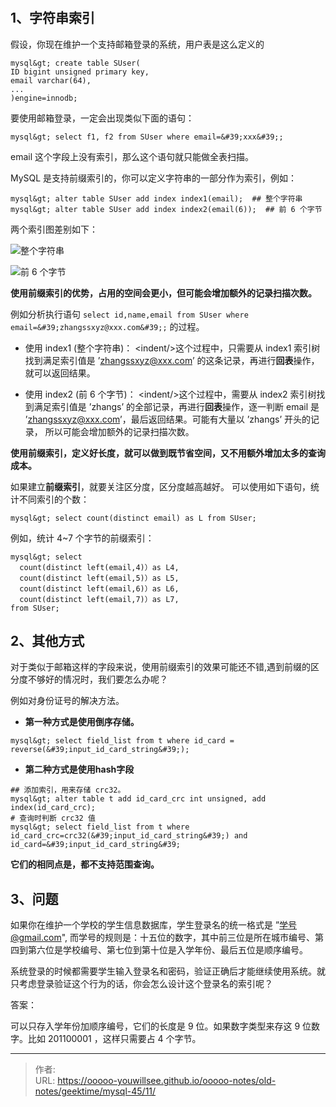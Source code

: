 # 

## 1、字符串索引

假设，你现在维护一个支持邮箱登录的系统，用户表是这么定义的
```shell 
mysql&gt; create table SUser(
ID bigint unsigned primary key,
email varchar(64), 
... 
)engine=innodb; 
```

要使用邮箱登录，一定会出现类似下面的语句：
```shell 
mysql&gt; select f1, f2 from SUser where email=&#39;xxx&#39;;
```

email 这个字段上没有索引，那么这个语句就只能做全表扫描。

MySQL 是支持前缀索引的，你可以定义字符串的一部分作为索引，例如：
```shell 
mysql&gt; alter table SUser add index index1(email);  ## 整个字符串
mysql&gt; alter table SUser add index index2(email(6));  ## 前 6 个字节
```

两个索引图差别如下：

![整个字符串](./imgs/11_01.png)

![前 6 个字节](./imgs/11_02.png)


**使用前缀索引的优势，占用的空间会更小，但可能会增加额外的记录扫描次数。**

例如分析执行语句 `select id,name,email from SUser where email=&#39;zhangssxyz@xxx.com&#39;;` 的过程。

- 使用 index1 (整个字符串)：
&lt;indent/&gt;这个过程中，只需要从 index1 索引树找到满足索引值是 ’zhangssxyz@xxx.com’ 的这条记录，再进行**回表**操作，就可以返回结果。
 
- 使用 index2 (前 6 个字节)：
&lt;indent/&gt;这个过程中，需要从 index2 索引树找到满足索引值是 ’zhangs’ 的全部记录，再进行**回表**操作，逐一判断 email 是 ’zhangssxyz@xxx.com’，最后返回结果。可能有大量以 ’zhangs’ 开头的记录， 所以可能会增加额外的记录扫描次数。

**使用前缀索引，定义好长度，就可以做到既节省空间，又不用额外增加太多的查询成本。**

如果建立**前缀索引**，就要关注区分度，区分度越高越好。
可以使用如下语句，统计不同索引的个数：
```shell 
mysql&gt; select count(distinct email) as L from SUser;
```

例如，统计 4~7 个字节的前缀索引：
```shell
mysql&gt; select 
  count(distinct left(email,4)）as L4,
  count(distinct left(email,5)）as L5,
  count(distinct left(email,6)）as L6,
  count(distinct left(email,7)）as L7,
from SUser;
```

## 2、其他方式

对于类似于邮箱这样的字段来说，使用前缀索引的效果可能还不错,遇到前缀的区分度不够好的情况时，我们要怎么办呢？

例如对身份证号的解决方法。

- **第一种方式是使用倒序存储。**
```shell script
mysql&gt; select field_list from t where id_card = reverse(&#39;input_id_card_string&#39;);
```

- **第二种方式是使用hash字段**
```shell script
## 添加索引，用来存储 crc32。
mysql&gt; alter table t add id_card_crc int unsigned, add index(id_card_crc);
# 查询时判断 crc32 值
mysql&gt; select field_list from t where id_card_crc=crc32(&#39;input_id_card_string&#39;) and id_card=&#39;input_id_card_string&#39;
```

**它们的相同点是，都不支持范围查询。**

## 3、问题

如果你在维护一个学校的学生信息数据库，学生登录名的统一格式是 ”学号@gmail.com&#34;, 而学号的规则是：十五位的数字，其中前三位是所在城市编号、第四到第六位是学校编号、第七位到第十位是入学年份、最后五位是顺序编号。

系统登录的时候都需要学生输入登录名和密码，验证正确后才能继续使用系统。就只考虑登录验证这个行为的话，你会怎么设计这个登录名的索引呢？


答案：

可以只存入学年份加顺序编号，它们的长度是 9 位。如果数字类型来存这 9 位数字。比如 201100001 ，这样只需要占 4 个字节。


---

> 作者:   
> URL: https://ooooo-youwillsee.github.io/ooooo-notes/old-notes/geektime/mysql-45/11/  

